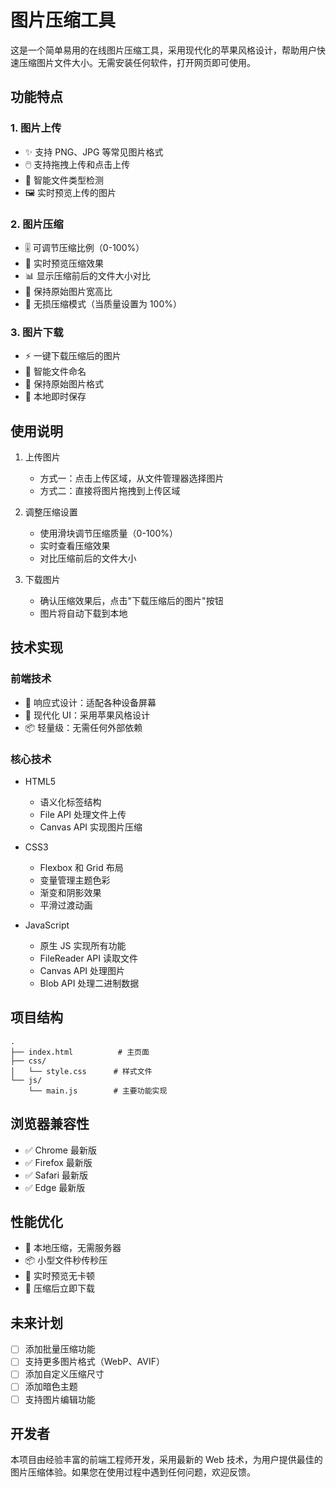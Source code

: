 # 图片压缩工具

这是一个简单易用的在线图片压缩工具，采用现代化的苹果风格设计，帮助用户快速压缩图片文件大小。无需安装任何软件，打开网页即可使用。

## 功能特点

### 1. 图片上传
- ✨ 支持 PNG、JPG 等常见图片格式
- 🖱️ 支持拖拽上传和点击上传
- 🎯 智能文件类型检测
- 🖼️ 实时预览上传的图片

### 2. 图片压缩
- 🎚️ 可调节压缩比例（0-100%）
- 👀 实时预览压缩效果
- 📊 显示压缩前后的文件大小对比
- 💫 保持原始图片宽高比
- 🎨 无损压缩模式（当质量设置为 100%）

### 3. 图片下载
- ⚡ 一键下载压缩后的图片
- 📝 智能文件命名
- 🎯 保持原始图片格式
- 💾 本地即时保存

## 使用说明

1. 上传图片
   - 方式一：点击上传区域，从文件管理器选择图片
   - 方式二：直接将图片拖拽到上传区域

2. 调整压缩设置
   - 使用滑块调节压缩质量（0-100%）
   - 实时查看压缩效果
   - 对比压缩前后的文件大小

3. 下载图片
   - 确认压缩效果后，点击"下载压缩后的图片"按钮
   - 图片将自动下载到本地

## 技术实现

### 前端技术
- 📱 响应式设计：适配各种设备屏幕
- 🎨 现代化 UI：采用苹果风格设计
- 📦 轻量级：无需任何外部依赖

### 核心技术
- HTML5
  - 语义化标签结构
  - File API 处理文件上传
  - Canvas API 实现图片压缩
  
- CSS3
  - Flexbox 和 Grid 布局
  - 变量管理主题色彩
  - 渐变和阴影效果
  - 平滑过渡动画
  
- JavaScript
  - 原生 JS 实现所有功能
  - FileReader API 读取文件
  - Canvas API 处理图片
  - Blob API 处理二进制数据

## 项目结构

```
.
├── index.html          # 主页面
├── css/
│   └── style.css      # 样式文件
└── js/
    └── main.js        # 主要功能实现
```

## 浏览器兼容性

- ✅ Chrome 最新版
- ✅ Firefox 最新版
- ✅ Safari 最新版
- ✅ Edge 最新版

## 性能优化

- 🚀 本地压缩，无需服务器
- 📦 小型文件秒传秒压
- 🔄 实时预览无卡顿
- 💾 压缩后立即下载

## 未来计划

- [ ] 添加批量压缩功能
- [ ] 支持更多图片格式（WebP、AVIF）
- [ ] 添加自定义压缩尺寸
- [ ] 添加暗色主题
- [ ] 支持图片编辑功能

## 开发者

本项目由经验丰富的前端工程师开发，采用最新的 Web 技术，为用户提供最佳的图片压缩体验。如果您在使用过程中遇到任何问题，欢迎反馈。 